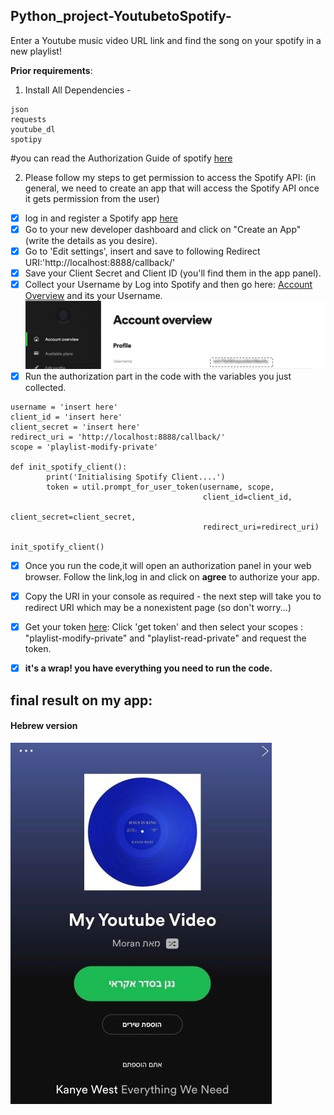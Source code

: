 ## Python_project-YoutubetoSpotify-
Enter a Youtube music video URL  link and find the song on your spotify in a new playlist!

**Prior requirements**:
1. Install All Dependencies - 
```
json
requests
youtube_dl
spotipy
```

#you can read the Authorization Guide of spotify [here](https://developer.spotify.com/documentation/general/guides/authorization-guide/)

2. Please follow my steps to get permission to access the Spotify API:
(in general, we need to create an app that will access the Spotify API once it gets permission from the user)

- [x]  log in and register a Spotify app [here](https://developer.spotify.com/dashboard/login)
- [x] Go to your new developer dashboard and click on "Create an App" (write the details as you desire).
- [x] Go to 'Edit settings', insert and save to following Redirect URI:'http://localhost:8888/callback/'
- [x] Save your Client Secret and Client ID (you'll find them in the app panel).
- [x] Collect your Username by Log into Spotify and then go here: [Account Overview](https://www.spotify.com/us/account/overview/) and its your Username.
![alt text](username.png)
- [x] Run the authorization part in the code with the variables you just collected.
```
username = 'insert here'
client_id = 'insert here'
client_secret = 'insert here'
redirect_uri = 'http://localhost:8888/callback/'
scope = 'playlist-modify-private'

def init_spotify_client():
        print('Initialising Spotify Client....')
        token = util.prompt_for_user_token(username, scope,
                                           client_id=client_id,
                                           client_secret=client_secret,
                                           redirect_uri=redirect_uri)
                                           
init_spotify_client()

```
        
- [x] Once you run the code,it will open an authorization panel in your web browser. Follow the link,log in and click on **agree** to authorize your app.
- [x] Copy the URI in your console as required - the next step will take you to redirect URI which may be a nonexistent page (so don't worry...)
- [x] Get your token [here](https://developer.spotify.com/console/post-playlist-tracks/?playlist_id=&position=&uris=):
Click 'get token' and then select your scopes : "playlist-modify-private" and "playlist-read-private" and  request the token.

- [x] **it's a wrap! you have everything you need to run the code.**


## final result on my app: 
#### Hebrew version
![alt text](Finalresult.jpg)




